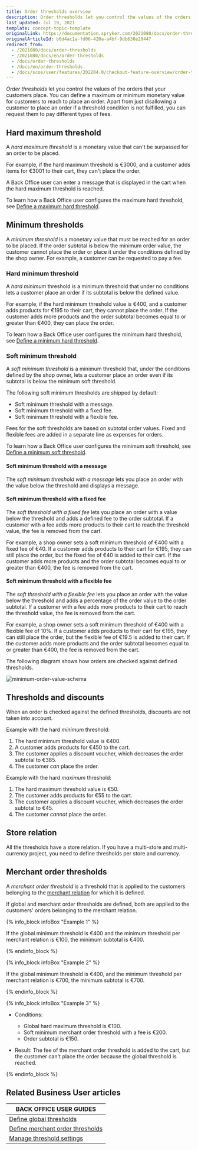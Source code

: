 ```yaml
---
title: Order thresholds overview
description: Order thresholds let you control the values of the orders that your customers place. You can define a maximum or minimum monetary value for customers to reach to place an order.
last_updated: Jul 19, 2021
template: concept-topic-template
originalLink: https://documentation.spryker.com/2021080/docs/order-thresholds
originalArticleId: b6d4ac1a-fd06-420a-a4bf-9db638e20447
redirect_from:
  - /2021080/docs/order-thresholds
  - /2021080/docs/en/order-thresholds
  - /docs/order-thresholds
  - /docs/en/order-thresholds
  - /docs/scos/user/features/202204.0/checkout-feature-overview/order-thresholds-overview.html
---
```


*Order thresholds* let you control the values of the orders that your customers place. You can define a maximum or minimum monetary value for customers to reach to place an order. Apart from just disallowing a customer to place an order if a threshold condition is not fulfilled, you can request them to pay different types of fees.


## Hard maximum threshold
A *hard maximum threshold* is a monetary value that can't be surpassed for an order to be placed.

For example, if the hard maximum threshold is €3000, and a customer adds items for €3001 to their cart, they can't place the order.

A Back Office user can enter a message that is displayed in the cart when the hard maximum threshold is reached.

To learn how a Back Office user configures the maximum hard threshold, see [Define a maximum hard threshold](/docs/pbc/all/cart-and-checkout/manage-in-the-back-office/define-global-thresholds.html#define-a-maximum-hard-threshold).


## Minimum thresholds
A *minimum threshold* is a monetary value that must be reached for an order to be placed. If the order subtotal is below the minimum order value, the customer cannot place the order or place it under the conditions defined by the shop owner. For example, a customer can be requested to pay a fee.


### Hard minimum threshold
A *hard minimum* threshold is a minimum threshold that under no conditions lets a customer place an order if its subtotal is below the defined value.

For example, if the hard minimum threshold value is €400, and a customer adds products for €195 to their cart, they cannot place the order. If the customer adds more products and the order subtotal becomes equal to or greater than €400, they can place the order.

To learn how a Back Office user configures the minimum hard threshold, see [Define a minimum hard threshold](/docs/pbc/all/cart-and-checkout/manage-in-the-back-office/define-global-thresholds.html#define-a-minimum-hard-threshold).


### Soft minimum threshold
A *soft minimum threshold* is a minimum threshold that, under the conditions defined by the shop owner, lets a customer place an order even if its subtotal is below the minimum soft threshold.

The following soft minimum thresholds are shipped by default:

* Soft minimum threshold with a message.
* Soft minimum threshold with a fixed fee.
* Soft minimum threshold with a flexible fee.

Fees for the soft thresholds are based on subtotal order values. Fixed and flexible fees are added in a separate line as expenses for orders.

To learn how a Back Office user configures the minimum soft threshold, see [Define a minimum soft threshold](/docs/pbc/all/cart-and-checkout/manage-in-the-back-office/define-global-thresholds.html#define-a-minimum-soft-threshold).


#### Soft minimum threshold with a message
The *soft minimum threshold with a message* lets you place an order with the value below the threshold and displays a message.


#### Soft minimum threshold with a fixed fee
The *soft threshold with a fixed fee* lets you place an order with a value below the threshold and adds a defined fee to the order subtotal. If a customer with a fee adds more products to their cart to reach the threshold value, the fee is removed from the cart.

For example, a shop owner sets a soft minimum threshold of €400 with a fixed fee of €40. If a customer adds products to their cart for €195, they can still place the order, but the fixed fee of €40 is added to their cart. If the customer adds more products and the order subtotal becomes equal to or greater than €400, the fee is removed from the cart.


#### Soft minimum threshold with a flexible fee
The *soft threshold with a flexible fee* lets you place an order with the value below the threshold and adds a percentage of the order value to the order subtotal. If a customer with a fee adds more products to their cart to reach the threshold value, the fee is removed from the cart.

For example, a shop owner sets a soft minimum threshold of €400 with a flexible fee of 10%. If a customer adds products to their cart for €195, they can still place the order, but the flexible fee of €19.5 is added to their cart. If the customer adds more products and the order subtotal becomes equal to or greater than €400, the fee is removed from the cart.


The following diagram shows how orders are checked against defined thresholds.

![minimum-order-value-schema](https://spryker.s3.eu-central-1.amazonaws.com/docs/Features/Shopping+Cart/Order+Thresholds/minimum-order-value-schema.jpg)

## Thresholds and discounts
When an order is checked against the defined thresholds, discounts are not taken into account.

Example with the hard *minimum* threshold:

1. The hard minimum threshold value is €400.
2. A customer adds products for €450 to the cart.
3. The customer applies a discount voucher, which decreases the order subtotal to €385.
4. The customer *can* place the order.

Example with the hard *maximum* threshold:

1. The hard maximum threshold value is €50.
2. The customer adds products for €55 to the cart.
3. The customer applies a discount voucher, which decreases the order subtotal to €45.
4. The customer *cannot* place the order.


## Store relation
All the thresholds have a store relation. If you have a multi-store and multi-currency project, you need to define thresholds per store and currency.


## Merchant order thresholds
A *merchant order threshold* is a threshold that is applied to the customers belonging to the [merchant relation](/docs/scos/user/features/{{site.version}}/merchant-b2b-contracts-feature-overview.html) for which it is defined.   

If global and merchant order thresholds are defined, both are applied to the customers' orders belonging to the merchant relation.

{% info_block infoBox "Example 1" %}

If the global minimum threshold is €400 and the minimum threshold per merchant relation is €100, the minimum subtotal is €400.

{% endinfo_block %}

{% info_block infoBox "Example 2" %}

If the global minimum threshold is €400, and the minimum threshold per merchant relation is €700, the minimum subtotal is €700.

{% endinfo_block %}

{% info_block infoBox "Example 3" %}


* Conditions:
    * Global hard maximum threshold is €100.
    * Soft minimum merchant order threshold with a fee is €200.
    * Order subtotal is €150.

* Result: The fee of the merchant order threshold is added to the cart, but the customer can't place the order because the global threshold is reached.

{% endinfo_block %}

## Related Business User articles

|BACK OFFICE USER GUIDES|
|---|
| [Define global thresholds](/docs/pbc/all/cart-and-checkout/manage-in-the-back-office/define-global-thresholds.html) |
| [Define merchant order thresholds](/docs/scos/user/back-office-user-guides/{{site.version}}/administration/define-merchant-order-thresholds.html) |
| [Manage threshold settings](/docs/pbc/all/cart-and-checkout/manage-in-the-back-office/manage-threshold-settings.html) |
